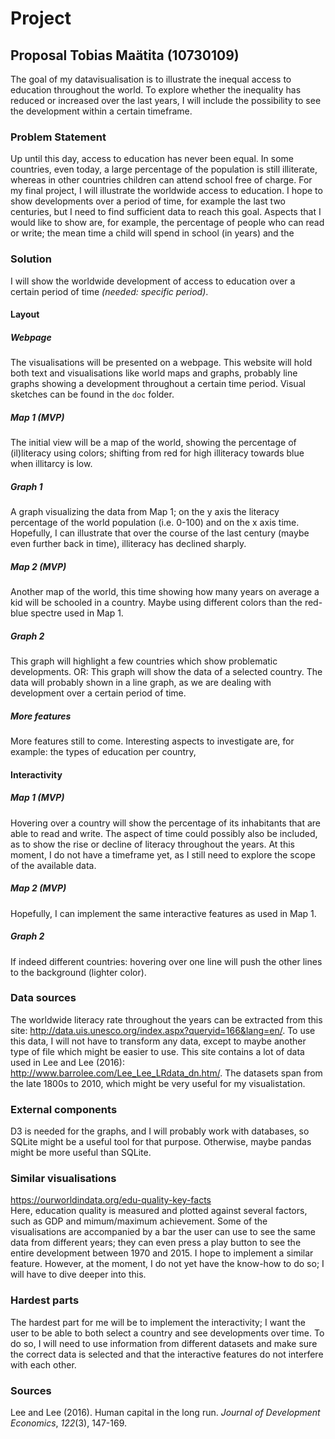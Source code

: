 # Project

## Proposal Tobias Maätita (10730109)
The goal of my datavisualisation is to illustrate the inequal access to education throughout the world. To explore whether the inequality has reduced or increased over the last years, I will include the possibility to see the development within a certain timeframe.

### Problem Statement
Up until this day, access to education has never been equal. In some countries, even today, a large percentage of the population is still illiterate, whereas in other countries children can attend school free of charge.
For my final project, I will illustrate the worldwide access to education. I hope to show developments over a period of time, for example the last two centuries, but I need to find sufficient data to reach this goal.
Aspects that I would like to show are, for example, the percentage of people who can read or write; the mean time a child will spend in school (in years) and the


### Solution
I will show the worldwide development of access to education over a certain period of time *(needed: specific period)*. 


#### Layout

##### Webpage
The visualisations will be presented on a webpage. This website will hold both text and visualisations like world maps and graphs, probably line graphs showing a development throughout a certain time period. Visual sketches can be found in the `doc` folder.


##### Map 1 (MVP)
The initial view will be a map of the world, showing the percentage of (il)literacy using colors; shifting from red for high illiteracy towards blue when illitarcy is low.


##### Graph 1
A graph visualizing the data from Map 1; on the y axis the literacy percentage of the world population (i.e. 0-100) and on the x axis time. Hopefully, I can illustrate that over the course of the last century (maybe even further back in time), illiteracy has declined sharply.


##### Map 2 (MVP)
Another map of the world, this time showing how many years on average a kid will be schooled in a country. Maybe using different colors than the red-blue spectre used in Map 1.


##### Graph 2
This graph will highlight a few countries which show problematic developments. OR: This graph will show the data of a selected country. The data will probably shown in a line graph, as we are dealing with development over a certain period of time.


##### More features
More features still to come. Interesting aspects to investigate are, for example: the types of education per country,


#### Interactivity

##### Map 1  (MVP)
Hovering over a country will show the percentage of its inhabitants that are able to read and write.
The aspect of time could possibly also be included, as to show the rise or decline of literacy throughout the years.
At this moment, I do not have a timeframe yet, as I still need to explore the scope of the available data.

##### Map 2 (MVP)
Hopefully, I can implement the same interactive features as used in Map 1.

##### Graph 2
If indeed different countries: hovering over one line will push the other lines to the background (lighter color).


### Data sources
The worldwide literacy rate throughout the years can be extracted from this site: http://data.uis.unesco.org/index.aspx?queryid=166&lang=en/. To use this data, I will not have to transform any data, except to maybe another type of file which might be easier to use.
This site contains a lot of data used in Lee and Lee (2016): http://www.barrolee.com/Lee_Lee_LRdata_dn.htm/. The datasets span from the late 1800s to 2010, which might be very useful for my visualistation.


### External components  
D3 is needed for the graphs, and I will probably work with databases, so SQLite might be a useful tool for that purpose. Otherwise, maybe pandas might be more useful than SQLite.  


### Similar visualisations
https://ourworldindata.org/edu-quality-key-facts  
Here, education quality is measured and plotted against several factors, such as GDP and mimum/maximum achievement. Some of the visualisations are accompanied by a bar the user can use to see the same data from different years; they can even press a play button to see the entire development between 1970 and 2015. I hope to implement a similar feature. However, at the moment, I do not yet have the know-how to do so; I will have to dive deeper into this.

### Hardest parts
The hardest part for me will be to implement the interactivity; I want the user to be able to both select a country and see developments over time. To do so, I will need to use information from different datasets and make sure the correct data is selected and that the interactive features do not interfere with each other.

### Sources
Lee and Lee (2016). Human capital in the long run. _Journal of Development Economics_, _122_(3), 147-169.
